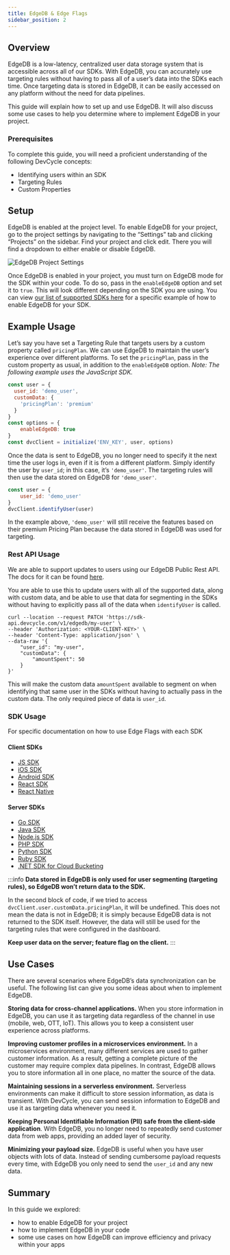```yaml
---
title: EdgeDB & Edge Flags
sidebar_position: 2
---
```


## Overview

EdgeDB is a low-latency, centralized user data storage system that is accessible across all of our SDKs. With EdgeDB, you can accurately use targeting rules without having to pass all of a user’s data into the SDKs each time. Once targeting data is stored in EdgeDB, it can be easily accessed on any platform without the need for data pipelines.

This guide will explain how to set up and use EdgeDB. It will also discuss some use cases to help you determine where to implement EdgeDB in your project.

### Prerequisites

To complete this guide, you will need a proficient understanding of the following DevCycle concepts:

- Identifying users within an SDK
- Targeting Rules
- Custom Properties

## Setup

EdgeDB is enabled at the project level. To enable EdgeDB for your project, go to the project settings by navigating to the “Settings” tab and clicking “Projects” on the sidebar. Find your project and click edit. There you will find a dropdown to either enable or disable EdgeDB.

![EdgeDB Project Settings](/august-2022-edgedb-project-settings.png)

Once EdgeDB is enabled in your project, you must turn on EdgeDB mode for the SDK within your code. To do so, pass in the `enableEdgeDB` option and set it to `true`. This will look different depending on the SDK you are using. You can view [our list of supported SDKs here](#sdk-usage) for a specific example of how to enable EdgeDB for your SDK.

## Example Usage

Let’s say you have set a Targeting Rule that targets users by a custom property called `pricingPlan`. We can use EdgeDB to maintain the user’s experience over different platforms. To set the `pricingPlan`, pass in the custom property as usual, in addition to the `enableEdgeDB` option. *Note: The following example uses the JavaScript SDK.*

```jsx
const user = {
  user_id: 'demo_user',
  customData: {
    'pricingPlan': 'premium'
  }
}
const options = {
	enableEdgeDB: true
}
const dvcClient = initialize('ENV_KEY', user, options)
```

Once the data is sent to EdgeDB, you no longer need to specify it the next time the user logs in, even if it is from a different platform. Simply identify the user by `user_id`; in this case, it’s `'demo_user'`. The targeting rules will then use the data stored on EdgeDB for `'demo_user'`.

```jsx
const user = {
	user_id: 'demo_user'
}
dvcClient.identifyUser(user)
```

In the example above, `'demo_user'` will still receive the features based on their premium Pricing Plan because the data stored in EdgeDB was used for targeting.

### Rest API Usage

We are able to support updates to users using our EdgeDB Public Rest API. The docs for it can be found [here](/bucketing-api/).

You are able to use this to update users with all of the supported data, along with custom data, and be able to use that data for segmenting in the SDKs without having to explicitly pass all of the data when `identifyUser` is called.

```
curl --location --request PATCH 'https://sdk-api.devcycle.com/v1/edgedb/my-user' \
--header 'Authorization: <YOUR-CLIENT-KEY>' \
--header 'Content-Type: application/json' \
--data-raw '{
    "user_id": "my-user",
    "customData": {
        "amountSpent": 50
    }
}'
```

This will make the custom data `amountSpent` available to segment on when identifying that same user in the SDKs without having to actually pass in the custom data. The only required piece of data is `user_id`.

### SDK Usage

For specific documentation on how to use Edge Flags with each SDK

#### Client SDKs
- [JS SDK](/sdk/client-side-sdks/javascript/javascript-usage#edgedb)
- [iOS SDK](/sdk/client-side-sdks/ios#edgedb)
- [Android SDK](/sdk/client-side-sdks/android#edgedb)
- [React SDK](/sdk/client-side-sdks/react/react-usage#edgedb)
- [React Native](/sdk/client-side-sdks/react-native/react-native-usage#edgedb)

#### Server SDKs
- [Go SDK](/sdk/server-side-sdks/go#edgedb)
- [Java SDK](/sdk/server-side-sdks/java-cloud#edgedb)
- [Node.js SDK](/sdk/server-side-sdks/node#edgedb)
- [PHP SDK](/sdk/server-side-sdks/php/php-usage#edgedb)
- [Python SDK](/sdk/server-side-sdks/python/python-usage#edgedb)
- [Ruby SDK](/sdk/server-side-sdks/ruby#edgedb)
- [.NET SDK for Cloud Bucketing](/sdk/server-side-sdks/dotnet-cloud#edgedb)

:::info
**Data stored in EdgeDB is only used for user segmenting (targeting rules), so EdgeDB won’t return data to the SDK.**

In the second block of code, if we tried to access `dvcClient.user.customData.pricingPlan`, it will be undefined. This does not mean the data is not in EdgeDB; it is simply because EdgeDB data is not returned to the SDK itself. However, the data will still be used for the targeting rules that were configured in the dashboard.

**Keep user data on the server; feature flag on the client.**
:::

## Use Cases

There are several scenarios where EdgeDB’s data synchronization can be useful. The following list can give you some ideas about when to implement EdgeDB.

**Storing data for cross-channel applications.** When you store information in EdgeDB, you can use it as targeting data regardless of the channel in use (mobile, web, OTT, IoT). This allows you to keep a consistent user experience across platforms.

**Improving customer profiles in a microservices environment.** In a microservices environment, many different services are used to gather customer information. As a result, getting a complete picture of the customer may require complex data pipelines. In contrast, EdgeDB allows you to store information all in one place, no matter the source of the data.

**Maintaining sessions in a serverless environment.** Serverless environments can make it difficult to store session information, as data is transient. With DevCycle, you can send session information to EdgeDB and use it as targeting data whenever you need it. 

**Keeping Personal Identifiable Information (PII) safe from the client-side application**. With EdgeDB, you no longer need to repeatedly send customer data from web apps, providing an added layer of security.

**Minimizing your payload size.** EdgeDB is useful when you have user objects with lots of data. Instead of sending cumbersome payload requests every time, with EdgeDB you only need to send the `user_id` and any new data.

## Summary

In this guide we explored:

- how to enable EdgeDB for your project
- how to implement EdgeDB in your code
- some use cases on how EdgeDB can improve efficiency and privacy within your apps
